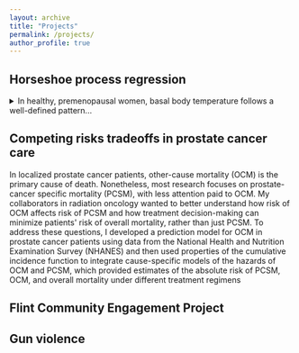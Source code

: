 ```yaml
---
layout: archive
title: "Projects"
permalink: /projects/
author_profile: true
---
```


## Horseshoe process regression
<details>
<summary>In healthy, premenopausal women, basal body temperature follows a well-defined pattern...</summary>
<br>
Each menstrual cycle starts with the onset of the period, at which time basal body temperature (BBT) is low. With ovulation (usually around day 14 of the menstrual cycle), a woman's BBT jumps and remains high until the onset of the next period, when it drops suddenly to the pre-ovulation temperature and the cycle repeats. For an individual woman, tracking BBT over several menstrual cycles may give insight into underlying health conditions or provide guidance on how best to time sexual intercourse to improve or reduce chances of pregnancy, especially when used in combination with other health and fertility indicators.

BBT is difficult to model. Although the pattern outlined above generally holds, the details may vary across and within women, with the date of ovulation sometimes very early or late, the full menstrual cycle length ranging from 20 to 40+ days, and differing degrees of sharpness in the temperature jump. Many conventional methods to analyze these data would oversmooth the temperature jump and introduce excess motion into the flat pre- and post-ovulation portions of the association, making it difficult to identify the true time of ovulation. This bias could have real ramifications for a couple trying to achieve or avoid pregnancy. The data below illustrate some of these features, showing observed BBT data from one woman's menstrual cycle and the results from three different fitted models. The observed data are given as dots, with an expert's best guess of the true ovulation date given as a vertical dashed line. Three different model fits and their 95% uncertainty intervals are shown. We see that using either a Gaussian process regression (GPR) or a penalized spline model (Pspline) would estimate the date of ovulation as three days earlier than reality. Horseshoe process regression (HPR; the method I propose) accurately identifies the date of ovulation.

<p align="center">
  <img src="https://elizabethchase.github.io/images/mens_plot.png" />
</p>

How does HPR address this problem? The horseshoe distribution is a Bayesian shrinkage prior. Suppose we are fitting a linear regression model with $p$ predictors. If $p$ is large, we may want to shrink the estimates of the linear coefficients $\beta_j$, $j = 1, ..., p$. The horseshoe prior is one way to do so, in which we assume each $\beta_j$ is normally distributed with mean $0$ and variance $\tau^2 \lambda_j^2$, with $\tau, \lambda_j$ independently distributed as half-Cauchy with location $0$ and scale $1$. We call $\tau$ the global shrinkage parameter, as it provides overall shrinkage on the linear coefficients. If $\tau$ is large, the prior admits many large coefficients; if $\tau$ is small, the coefficients are pushed towards zero. However, the horseshoe prior also includes local shrinkage parameters, $\lambda_j$, one for each linear coefficient. The local shrinkage parameters allow individual coefficients to attain high values, even if $\tau$ is small.

To fit a BBT trajectory, we extend the horseshoe distribution as a stochastic process, assuming that incremental change in BBT over time is horseshoe distributed. Let $B_i$ be a measurement of BBT taken on day $t_i$, $i = 1,...,n.$ Then we assume that $Bi−Bi−1 ∼N(0,τ2λ2i(ti−ti−1))$, where $\tau, \lambda_i$ have the same priors as given above. This implies that on average we expect to see very little change in BBT over time, with the exception of a select number of large, sudden jumps, created by the local shrinkage parameters $\lambda_i$. That is the model fit we see from the HPR in the figure above--something that looks like a step function, although HPR is adept at fitting any association that exhibits abrupt changes. After exploring this simplest formulation of HPR, I subsequently extended it to allow for additional linear predictors, non-Gaussian outcomes, monotonicity constraints, and correlated data, and am currently working on a variational inference implementation (in addition to my original HMC implementation). All of these methods are implemented in the R package [HPR](https://github.com/elizabethchase/HPR) that I developed.
</details>

## Competing risks tradeoffs in prostate cancer care

In localized prostate cancer patients, other-cause mortality (OCM) is the primary cause of death. Nonetheless, most research focuses on prostate-cancer specific mortality (PCSM), with less attention paid to OCM. My collaborators in radiation oncology wanted to better understand how risk of OCM affects risk of PCSM and how treatment decision-making can minimize patients' risk of overall mortality, rather than just PCSM. To address these questions, I developed a prediction model for OCM in prostate cancer patients using data from the National Health and Nutrition Examination Survey (NHANES) and then used properties of the cumulative incidence function to integrate cause-specific models of the hazards of OCM and PCSM, which provided estimates of the absolute risk of PCSM, OCM, and overall mortality under different treatment regimens

## Flint Community Engagement Project

## Gun violence

